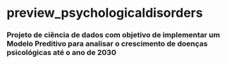 # preview_psychologicaldisorders
### Projeto de ciência de dados com objetivo de implementar um Modelo Preditivo para analisar o crescimento de doenças psicológicas até o ano de 2030

